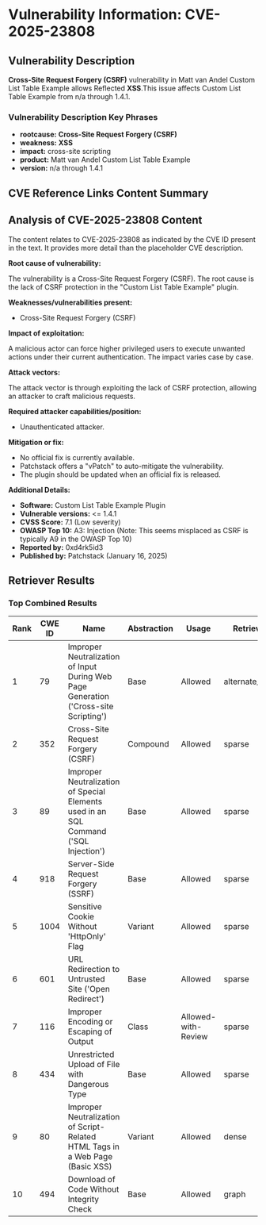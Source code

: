 # Vulnerability Information: CVE-2025-23808

## Vulnerability Description
**Cross-Site Request Forgery (CSRF)** vulnerability in Matt van Andel Custom List Table Example allows Reflected **XSS**.This issue affects Custom List Table Example from n/a through 1.4.1.

### Vulnerability Description Key Phrases
- **rootcause:** **Cross-Site Request Forgery (CSRF)**
- **weakness:** **XSS**
- **impact:** cross-site scripting
- **product:** Matt van Andel Custom List Table Example
- **version:** n/a through 1.4.1

## CVE Reference Links Content Summary
## Analysis of CVE-2025-23808 Content

The content relates to CVE-2025-23808 as indicated by the CVE ID present in the text. It provides more detail than the placeholder CVE description.

**Root cause of vulnerability:**

The vulnerability is a Cross-Site Request Forgery (CSRF). The root cause is the lack of CSRF protection in the "Custom List Table Example" plugin.

**Weaknesses/vulnerabilities present:**

*   Cross-Site Request Forgery (CSRF)

**Impact of exploitation:**

A malicious actor can force higher privileged users to execute unwanted actions under their current authentication. The impact varies case by case.

**Attack vectors:**

The attack vector is through exploiting the lack of CSRF protection, allowing an attacker to craft malicious requests.

**Required attacker capabilities/position:**

*   Unauthenticated attacker.

**Mitigation or fix:**

*   No official fix is currently available.
*   Patchstack offers a "vPatch" to auto-mitigate the vulnerability.
*   The plugin should be updated when an official fix is released.

**Additional Details:**

*   **Software:** Custom List Table Example Plugin
*   **Vulnerable versions:** <= 1.4.1
*   **CVSS Score:** 7.1 (Low severity)
*   **OWASP Top 10:** A3: Injection (Note: This seems misplaced as CSRF is typically A9 in the OWASP Top 10)
*   **Reported by:** 0xd4rk5id3
*   **Published by:** Patchstack (January 16, 2025)

## Retriever Results

### Top Combined Results

| Rank | CWE ID | Name | Abstraction | Usage  | Retrievers | Individual Scores |
|------|--------|------|-------------|-------|------------|-------------------|
| 1 | 79 | Improper Neutralization of Input During Web Page Generation ('Cross-site Scripting') | Base | Allowed | alternate_terms | 1.000 |
| 2 | 352 | Cross-Site Request Forgery (CSRF) | Compound | Allowed | sparse | 0.273 |
| 3 | 89 | Improper Neutralization of Special Elements used in an SQL Command ('SQL Injection') | Base | Allowed | sparse | 0.211 |
| 4 | 918 | Server-Side Request Forgery (SSRF) | Base | Allowed | sparse | 0.195 |
| 5 | 1004 | Sensitive Cookie Without 'HttpOnly' Flag | Variant | Allowed | sparse | 0.189 |
| 6 | 601 | URL Redirection to Untrusted Site ('Open Redirect') | Base | Allowed | sparse | 0.183 |
| 7 | 116 | Improper Encoding or Escaping of Output | Class | Allowed-with-Review | sparse | 0.175 |
| 8 | 434 | Unrestricted Upload of File with Dangerous Type | Base | Allowed | sparse | 0.173 |
| 9 | 80 | Improper Neutralization of Script-Related HTML Tags in a Web Page (Basic XSS) | Variant | Allowed | dense | 0.591 |
| 10 | 494 | Download of Code Without Integrity Check | Base | Allowed | graph | 0.002 |

